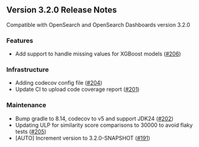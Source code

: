## Version 3.2.0 Release Notes

Compatible with OpenSearch and OpenSearch Dashboards version 3.2.0

### Features
* Add support to handle missing values for XGBoost models ([#206](https://github.com/opensearch-project/opensearch-learning-to-rank-base/pull/206))

### Infrastructure
* Adding codecov config file ([#204](https://github.com/opensearch-project/opensearch-learning-to-rank-base/pull/204))
* Update CI to upload code coverage report ([#201](https://github.com/opensearch-project/opensearch-learning-to-rank-base/pull/201))

### Maintenance
* Bump gradle to 8.14, codecov to v5 and support JDK24 ([#202](https://github.com/opensearch-project/opensearch-learning-to-rank-base/pull/202))
* Updating ULP for similarity score comparisons to 30000 to avoid flaky tests ([#205](https://github.com/opensearch-project/opensearch-learning-to-rank-base/pull/205))
* [AUTO] Increment version to 3.2.0-SNAPSHOT ([#191](https://github.com/opensearch-project/opensearch-learning-to-rank-base/pull/191))